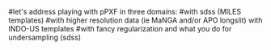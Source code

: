 #let's address playing with pPXF in three domains:
#with sdss (MILES templates)
#with higher resolution data (ie MaNGA and/or APO longslit) with INDO-US templates
#with fancy regularization and what you do for undersampling (sdss)
